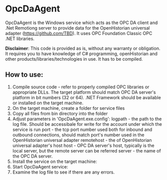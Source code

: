 # OpcDaAgent
OpcDaAgent is the Windows service which acts as the OPC DA client and .Net Remotiong server to provide data for the OpenHistorian universal adapter (https://github.com/TBD).
It uses OPC Foundation Classic OPC .NET libraries.

**Disclaimer**: This code is provided as is, without any warranty or obligation. It requires you to have knowledge of C# programming, openHistorian and other products/libraries/technologies in use. It has to be compiled.

## How to use:
1. Compile source code - refer to properly compiled OPC libraries or appropriate DLLs. The target platform should match OPC DA server's platform in bit numbers (32 or 64). .NET Framework should be available or installed on the target machine.
2. On the target machine, create a folder for service files 
3. Copy all files from bin directory into the folder
4. Adjust parameters in 'OpcDaAgent.exe.config':
logpath - the path to the log file. Should be accessibale for write for the account under which the service is run
port - the tcp port number used both for inbound and outbound connections, should match port's number used in the OpenHistorian universal adapter
remotehost - the of OpenHistorian universal adapter's host 
host - OPC DA server's host, typically is the local server, but the remote server can be referred 
server - the name of the OPC DA server.
5. Install the service on the target machine:
6. Start OpcDaAgent service:
7. Examine the log file to see if there are any errors.
